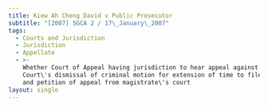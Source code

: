 ```yaml
---
title: Kiew Ah Cheng David v Public Prosecutor
subtitle: "[2007] SGCA 2 / 17\_January\_2007"
tags:
  - Courts and Jurisdiction
  - Jurisdiction
  - Appellate
  - >-
    Whether Court of Appeal having jurisdiction to hear appeal against High
    Court\'s dismissal of criminal motion for extension of time to file notice
    and petition of appeal from magistrate\'s court
layout: single
---
```


